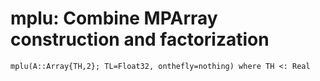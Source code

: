 # mplu: Combine MPArray construction and factorization
```@docs
mplu(A::Array{TH,2}; TL=Float32, onthefly=nothing) where TH <: Real
```

